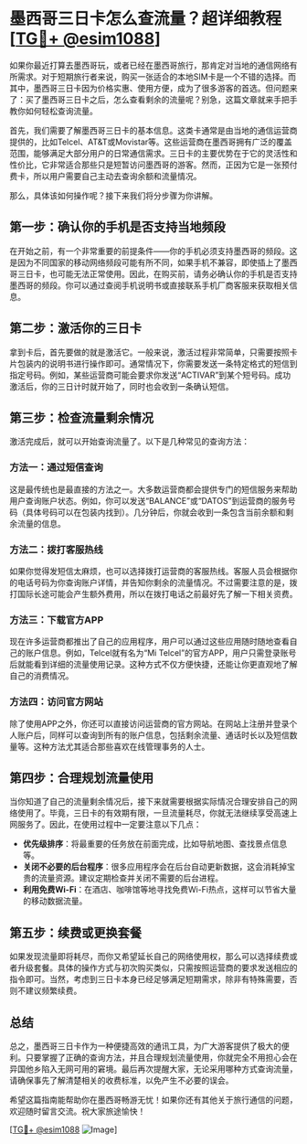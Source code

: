 # 墨西哥三日卡怎么查流量？超详细教程[[TG💪+ @esim1088](https://t.me/s/esim1088)]

如果你最近打算去墨西哥玩，或者已经在墨西哥旅行，那肯定对当地的通信网络有所需求。对于短期旅行者来说，购买一张适合的本地SIM卡是一个不错的选择。而其中，墨西哥三日卡因为价格实惠、使用方便，成为了很多游客的首选。但问题来了：买了墨西哥三日卡之后，怎么查看剩余的流量呢？别急，这篇文章就来手把手教你如何轻松查询流量。

首先，我们需要了解墨西哥三日卡的基本信息。这类卡通常是由当地的通信运营商提供的，比如Telcel、AT&T或Movistar等。这些运营商在墨西哥拥有广泛的覆盖范围，能够满足大部分用户的日常通信需求。三日卡的主要优势在于它的灵活性和性价比，它非常适合那些只是短暂访问墨西哥的游客。然而，正因为它是一张预付费卡，所以用户需要自己主动去查询余额和流量情况。

那么，具体该如何操作呢？接下来我们将分步骤为你讲解。

## **第一步：确认你的手机是否支持当地频段**

在开始之前，有一个非常重要的前提条件——你的手机必须支持墨西哥的频段。这是因为不同国家的移动网络频段可能有所不同，如果手机不兼容，即使插上了墨西哥三日卡，也可能无法正常使用。因此，在购买前，请务必确认你的手机是否支持墨西哥的频段。你可以通过查阅手机说明书或直接联系手机厂商客服来获取相关信息。

## **第二步：激活你的三日卡**

拿到卡后，首先要做的就是激活它。一般来说，激活过程非常简单，只需要按照卡片包装内的说明书进行操作即可。通常情况下，你需要发送一条特定格式的短信到指定号码。例如，某些运营商可能会要求你发送“ACTIVAR”到某个短号码。成功激活后，你的三日计时就开始了，同时也会收到一条确认短信。

## **第三步：检查流量剩余情况**

激活完成后，就可以开始查询流量了。以下是几种常见的查询方法：

### 方法一：通过短信查询

这是最传统也是最直接的方法之一。大多数运营商都会提供专门的短信服务来帮助用户查询账户状态。例如，你可以发送“BALANCE”或“DATOS”到运营商的服务号码（具体号码可以在包装内找到）。几分钟后，你就会收到一条包含当前余额和剩余流量的信息。

### 方法二：拨打客服热线

如果你觉得发短信太麻烦，也可以选择拨打运营商的客服热线。客服人员会根据你的电话号码为你查询账户详情，并告知你剩余的流量情况。不过需要注意的是，拨打国际长途可能会产生额外费用，所以在拨打电话之前最好先了解一下相关资费。

### 方法三：下载官方APP

现在许多运营商都推出了自己的应用程序，用户可以通过这些应用随时随地查看自己的账户信息。例如，Telcel就有名为“Mi Telcel”的官方APP，用户只需登录账号后就能看到详细的流量使用记录。这种方式不仅方便快捷，还能让你更直观地了解自己的消费情况。

### 方法四：访问官方网站

除了使用APP之外，你还可以直接访问运营商的官方网站。在网站上注册并登录个人账户后，同样可以查询到所有的账户信息，包括剩余流量、通话时长以及短信数量等。这种方法尤其适合那些喜欢在线管理事务的人士。

## **第四步：合理规划流量使用**

当你知道了自己的流量剩余情况后，接下来就需要根据实际情况合理安排自己的网络使用了。毕竟，三日卡的有效期有限，一旦流量耗尽，你就无法继续享受高速上网服务了。因此，在使用过程中一定要注意以下几点：

- **优先级排序**：将最重要的任务放在前面完成，比如导航地图、查找景点信息等。
- **关闭不必要的后台程序**：很多应用程序会在后台自动更新数据，这会消耗掉宝贵的流量资源。建议定期检查并关闭不需要的后台进程。
- **利用免费Wi-Fi**：在酒店、咖啡馆等地寻找免费Wi-Fi热点，这样可以节省大量的移动数据流量。

## **第五步：续费或更换套餐**

如果发现流量即将耗尽，而你又希望延长自己的网络使用权，那么可以选择续费或者升级套餐。具体的操作方式与初次购买类似，只需按照运营商的要求发送相应的指令即可。当然，考虑到三日卡本身已经足够满足短期需求，除非有特殊需要，否则不建议频繁续费。

## 总结

总之，墨西哥三日卡作为一种便捷高效的通讯工具，为广大游客提供了极大的便利。只要掌握了正确的查询方法，并且合理规划流量使用，你就完全不用担心会在异国他乡陷入无网可用的窘境。最后再次提醒大家，无论采用哪种方式查询流量，请确保事先了解清楚相关的收费标准，以免产生不必要的误会。

希望这篇指南能帮助你在墨西哥畅游无忧！如果你还有其他关于旅行通信的问题，欢迎随时留言交流。祝大家旅途愉快！

[[TG💪+ @esim1088](https://t.me/s/esim1088) ![Image](https://i.postimg.cc/4NQfJmqS/Snipaste-2025-05-13-00-14-12.png)]